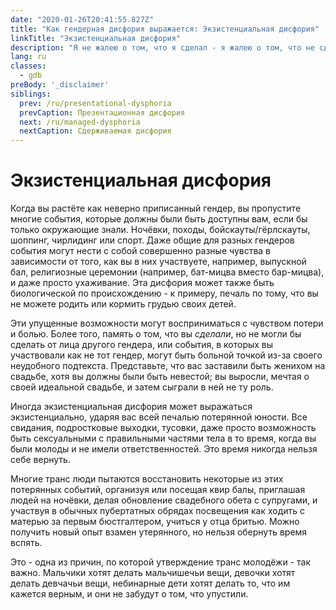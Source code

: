 ```yaml
---
date: "2020-01-26T20:41:55.827Z"
title: "Как гендерная дисфория выражается: Экзистенциальная дисфория"
linkTitle: "Экзистенциальная дисфория"
description: "Я не жалею о том, что я сделал - я жалею о том, что не сделал, несмотря на выдавшийся шанс."
lang: ru
classes:
  - gdb
preBody: '_disclaimer'
siblings:
  prev: /ru/presentational-dysphoria
  prevCaption: Презентационная дисфория
  next: /ru/managed-dysphoria
  nextCaption: Сдерживаемая дисфория
---
```


# Экзистенциальная дисфория

Когда вы растёте как неверно приписанный гендер, вы пропустите многие события, которые должны были быть доступны вам, если бы только окружающие знали. Ночёвки, походы, бойскауты/гёрлскауты, шоппинг, чирлидинг или спорт. Даже общие для разных гендеров события могут нести с собой совершенно разные чувства в зависимости от того, как вы в них участвуете, например, выпускной бал, религиозные церемонии (например, бат-мицва вместо бар-мицва), и даже просто ухаживание. Эта дисфория может также быть биологической по происхождению - к примеру, печаль по тому, что вы не можете родить или кормить грудью своих детей.

Эти упущенные возможности могут восприниматься с чувством потери и болью. Более того, память о том, что вы *сделали*, но не могли бы сделать от лица другого гендера, или события, в которых вы участвовали как не тот гендер, могут быть больной точкой из-за своего неудобного подтекста. Представьте, что вас заставили быть женихом на свадьбе, хотя вы должны были быть невестой; вы выросли, мечтая о своей идеальной свадьбе, и затем сыграли в ней не ту роль.

Иногда экзистенциальная дисфория может выражаться экзистенциально, ударяя вас всей печалью потерянной юности. Все свидания, подростковые выходки, тусовки, даже просто возможность быть сексуальными с правильными частями тела в то время, когда вы были молоды и не имели ответственностей. Это время никогда нельзя себе вернуть.

Многие транс люди пытаются восстановить некоторые из этих потерянных событий, организуя или посещая квир балы, приглашая людей на ночёвки, делая обновление свадебного обета с супругами, и участвуя в обычных пубертатных обрядах посвещения как ходить с матерью за первым бюстгалтером, учиться у отца бритью. Можно получить новый опыт взамен утерянного, но нельзя обернуть время вспять.

Это - одна из причин, по которой утверждение транс молодёжи - так важно. Мальчики хотят делать мальчишечьи вещи, девочки хотят делать девчачьи вещи, небинарные дети хотят делать то, что им кажется верным, и они не забудут о том, что упустили.
